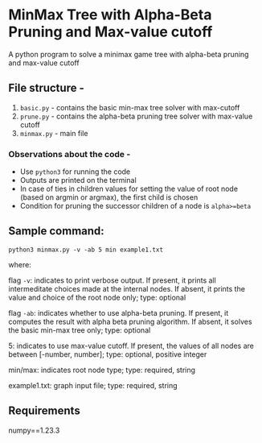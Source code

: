 # MinMax Tree with Alpha-Beta Pruning and Max-value cutoff
A python program to solve a minimax game tree with alpha-beta pruning and max-value cutoff


## File structure -  
1. `basic.py` - contains the basic min-max tree solver with max-cutoff 
2. `prune.py` - contains the alpha-beta pruning tree solver with max-value cutoff 
3. `minmax.py` - main file

### Observations about the code -
- Use `python3` for running the code
- Outputs are printed on the terminal
- In case of ties in children values for setting the value of root node (based on argmin or argmax), the first child is chosen
- Condition for pruning the successor children of a node is `alpha>=beta`

## Sample command:
`python3 minmax.py -v -ab 5 min example1.txt`

where:

flag `-v`: indicates to print verbose output. If present, it prints all intermeditate choices made at the internal nodes. If absent, it prints the value and choice of the root node only; type: optional

flag `-ab`: indicates whether to use alpha-beta pruning. If present, it computes the result with alpha beta pruning algorithm. If absent, it solves the basic min-max tree only; type: optional

5: indicates to use max-value cutoff. If present, the values of all nodes are between [-number, number]; type: optional, positive integer

min/max: indicates root node type; type: required, string

example1.txt: graph input file; type: required, string


## Requirements
numpy==1.23.3
